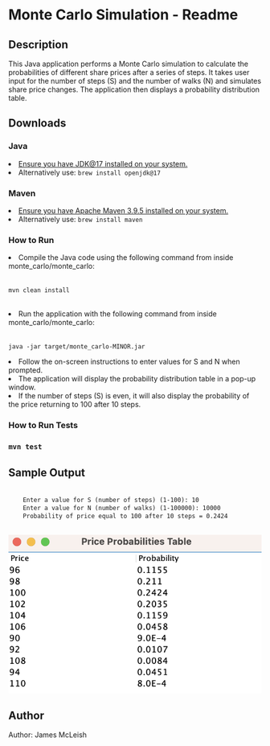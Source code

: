 <html>
</head>
    <h1>Monte Carlo Simulation - Readme</h1>
    <h2>Description</h2>
    <p>This Java application performs a Monte Carlo simulation to calculate the probabilities of different share prices after a series of steps. It takes user input for the number of steps (S) and the number of walks (N) and simulates share price changes. The application then displays a probability distribution table.</p>
    <h2>Downloads</h2>
        <h3> Java </h3>
        <li><a href="https://www.oracle.com/uk/java/technologies/downloads/" >Ensure you have JDK@17 installed on your system.</a></li>
        <li>Alternatively use: <code>brew install openjdk@17</code> </br> </li> 
        <h3> Maven </h3>
        <li><a href="https://maven.apache.org/install.html">Ensure you have Apache Maven 3.9.5 installed on your system. </a></li>
        <li>Alternatively use: <code>brew install maven</code></li>
    <h3>How to Run </h3>
        <li>Compile the Java code using the following command from inside monte_carlo/monte_carlo:</li> <br>
        <pre><code>mvn clean install</code></pre> <br>
        <li>Run the application with the following command from inside monte_carlo/monte_carlo:</li> <br>
        <pre><code>java -jar target/monte_carlo-MINOR.jar</code></pre>
        <li>Follow the on-screen instructions to enter values for S and N when prompted.</li>
        <li>The application will display the probability distribution table in a pop-up window.</li>
        <li>If the number of steps (S) is even, it will also display the probability of the price returning to 100 after 10 steps.</li>
    <h3>How to Run Tests<h3>
        <pre><code>mvn test</code></pre>
    <h2>Sample Output</h2>
    <pre><code>
    Enter a value for S (number of steps) (1-100): 10
    Enter a value for N (number of walks) (1-100000): 10000
    Probability of price equal to 100 after 10 steps = 0.2424
    </code></pre>
    <img src="price_probabilities_table.png">
    <h2>Author</h2>
    <p>Author: James McLeish</p>
</html>

